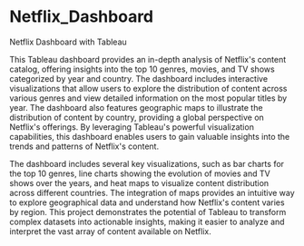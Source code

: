 # Netflix_Dashboard

Netflix Dashboard with Tableau

This Tableau dashboard provides an in-depth analysis of Netflix's content catalog, offering insights into the top 10 genres, movies, and TV shows categorized by year and country. The dashboard includes interactive visualizations that allow users to explore the distribution of content across various genres and view detailed information on the most popular titles by year. The dashboard also features geographic maps to illustrate the distribution of content by country, providing a global perspective on Netflix's offerings. By leveraging Tableau's powerful visualization capabilities, this dashboard enables users to gain valuable insights into the trends and patterns of Netflix's content.

The dashboard includes several key visualizations, such as bar charts for the top 10 genres, line charts showing the evolution of movies and TV shows over the years, and heat maps to visualize content distribution across different countries. The integration of maps provides an intuitive way to explore geographical data and understand how Netflix's content varies by region. This project demonstrates the potential of Tableau to transform complex datasets into actionable insights, making it easier to analyze and interpret the vast array of content available on Netflix.
